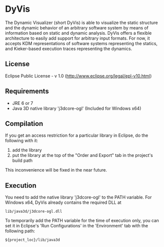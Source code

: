 DyVis
=====
The Dynamic Visualizer (short DyVis) is able to visualize the static structure and the dynamic behavior of an arbitrary software system by means of information based on static and dynamic analysis. DyVis offers a flexible architecture to easily add support for arbitrary input formats. For now, it accepts KDM representations of software systems representing the statics, and Kieker-based execution traces representing the dynamics.

License
---
Eclipse Public License - v 1.0 (http://www.eclipse.org/legal/epl-v10.html)

Requirements
---
- JRE 6 or 7
- Java 3D native library 'j3dcore-ogl' (Included for Windows x64)

Compilation
---
If you get an access restriction for a particular library in Eclipse, do the following with it:

1. add the library
2. put the library at the top of the "Order and Export" tab in the project's build path

This inconvenience will be fixed in the near future.

Execution
---
You need to add the native library 'j3dcore-ogl' to the PATH variable. For Windows x64, DyVis already contains the required DLL at
~~~
lib/java3d/j3dcore-ogl.dll
~~~

To temporarily add the PATH variable for the time of execution only, you can set it in Eclipse's 'Run Configurations' in the 'Environment' tab with the following path:
~~~
${project_loc}/lib/java3d
~~~
